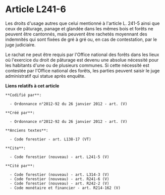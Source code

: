 # Article L241-6

Les droits d'usage autres que celui mentionné à l'article L. 241-5 ainsi que ceux de pâturage, panage et glandée dans les
mêmes bois et forêts ne peuvent être cantonnés, mais peuvent être rachetés moyennant des indemnités qui sont fixées de gré à
gré ou, en cas de contestation, par le juge judiciaire.

Le rachat ne peut être requis par l'Office national des forêts dans les lieux où l'exercice du droit de pâturage est devenu
une absolue nécessité pour les habitants d'une ou de plusieurs communes. Si cette nécessité est contestée par l'Office
national des forêts, les parties peuvent saisir le juge administratif qui statue après enquête.

**Liens relatifs à cet article**

	**Codifié par**:

	  - Ordonnance n°2012-92 du 26 janvier 2012 - art. (V)

	**Créé par**:

	  - Ordonnance n°2012-92 du 26 janvier 2012 - art. (V)

	**Anciens textes**:

	  - Code forestier - art. L138-17 (VT)

	**Cite**:

	  - Code forestier (nouveau) - art. L241-5 (V)

	**Cité par**:

	  - Code forestier (nouveau) - art. L314-3 (V)
	  - Code forestier (nouveau) - art. R241-6 (V)
	  - Code forestier (nouveau) - art. R242-2 (V)
	  - Code monétaire et financier - art. R214-162 (V)
